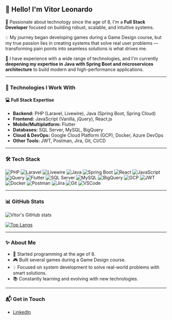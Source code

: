 ## 👋 Hello! I'm Vitor Leonardo

🎯 Passionate about technology since the age of 8, I'm a **Full Stack Developer** focused on building robust, scalable, and intuitive systems.

💡 My journey began developing games during a Game Design course, but my true passion lies in creating systems that solve real user problems — transforming pain points into seamless solutions is what drives me.

🚀 I have experience with a wide range of technologies, and I'm currently **deepening my expertise in Java with Spring Boot and microservices architecture** to build modern and high-performance applications.

---

### 🧠 Technologies I Work With

#### 💻 **Full Stack Expertise**
- **Backend:** PHP (Laravel, Livewire), Java (Spring Boot, Spring Cloud)
- **Frontend:** JavaScript (Vanilla, jQuery), React.js
- **Mobile/Multiplatform:** Flutter
- **Databases:** SQL Server, MySQL, BigQuery
- **Cloud & DevOps:** Google Cloud Platform (GCP), Docker, Azure DevOps
- **Other Tools:** JWT, Postman, Jira, Git, CI/CD

---

### 🛠️ Tech Stack

![PHP](https://img.shields.io/badge/PHP-777BB4?style=for-the-badge&logo=php&logoColor=white)
![Laravel](https://img.shields.io/badge/Laravel-FF2D20?style=for-the-badge&logo=laravel&logoColor=white)
![Livewire](https://img.shields.io/badge/Livewire-4E56A6?style=for-the-badge&logo=livewire&logoColor=white)
![Java](https://img.shields.io/badge/Java-ED8B00?style=for-the-badge&logo=openjdk&logoColor=white)
![Spring Boot](https://img.shields.io/badge/Spring_Boot-6DB33F?style=for-the-badge&logo=spring-boot&logoColor=white)
![React](https://img.shields.io/badge/React-20232A?style=for-the-badge&logo=react&logoColor=61DAFB)
![JavaScript](https://img.shields.io/badge/JavaScript-F7DF1E?style=for-the-badge&logo=javascript&logoColor=black)
![jQuery](https://img.shields.io/badge/jQuery-0769AD?style=for-the-badge&logo=jquery&logoColor=white)
![Flutter](https://img.shields.io/badge/Flutter-02569B?style=for-the-badge&logo=flutter&logoColor=white)
![SQL Server](https://img.shields.io/badge/SQL%20Server-CC2927?style=for-the-badge&logo=microsoft-sql-server&logoColor=white)
![MySQL](https://img.shields.io/badge/MySQL-4479A1?style=for-the-badge&logo=mysql&logoColor=white)
![BigQuery](https://img.shields.io/badge/BigQuery-4285F4?style=for-the-badge&logo=google-cloud&logoColor=white)
![GCP](https://img.shields.io/badge/GCP-4285F4?style=for-the-badge&logo=google-cloud&logoColor=white)
![JWT](https://img.shields.io/badge/JWT-000000?style=for-the-badge&logo=JSON%20web%20tokens&logoColor=white)
![Docker](https://img.shields.io/badge/Docker-2496ED?style=for-the-badge&logo=docker&logoColor=white)
![Postman](https://img.shields.io/badge/Postman-FF6C37?style=for-the-badge&logo=postman&logoColor=white)
![Jira](https://img.shields.io/badge/Jira-0052CC?style=for-the-badge&logo=jira&logoColor=white)
![Git](https://img.shields.io/badge/Git-F05032?style=for-the-badge&logo=git&logoColor=white)
![VSCode](https://img.shields.io/badge/VS%20Code-007ACC?style=for-the-badge&logo=visual-studio-code&logoColor=white)

---

### 📊 GitHub Stats

<img src="https://github-readme-stats.vercel.app/api?username=VL0511&show_icons=true&theme=radical&title_color=8E2DE2&text_color=fff&icon_color=8E2DE2" alt="Vitor's GitHub stats">

[![Top Langs](https://github-readme-stats.vercel.app/api/top-langs/?username=VL0511&layout=compact&theme=radical&title_color=8E2DE2&text_color=fff)](https://github.com/VL0511/github-readme-stats)

---

### ✨ About Me

- 👦 Started programming at the age of 8.
- 🎮 Built several games during a Game Design course.
- 💡 Focused on system development to solve real-world problems with smart solutions.
- 📚 Constantly learning and evolving with new technologies.

---

### 📬 Get in Touch

- [LinkedIn](https://www.linkedin.com/in/vitor-leonardo-3a1392237/)
